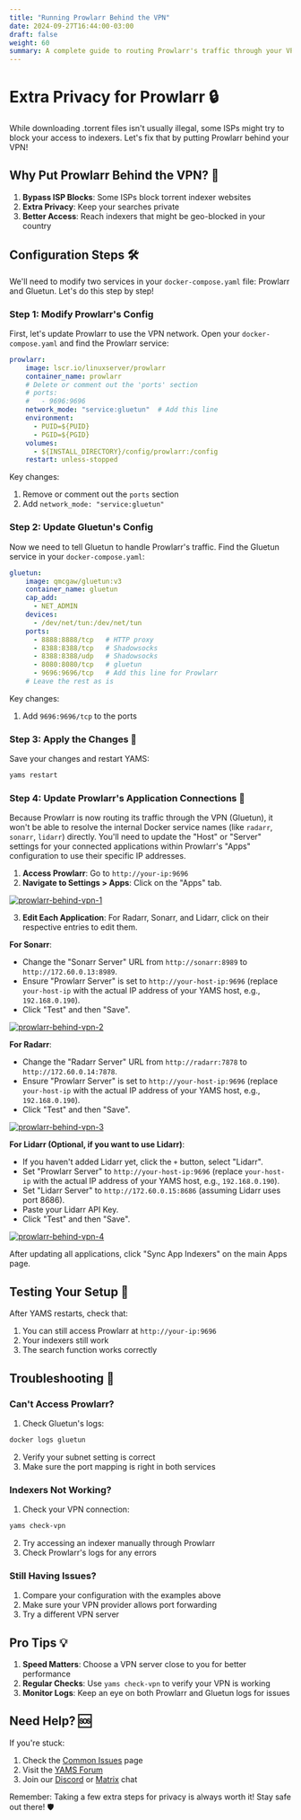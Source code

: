 ```yaml
---
title: "Running Prowlarr Behind the VPN"
date: 2024-09-27T16:44:00-03:00
draft: false
weight: 60
summary: A complete guide to routing Prowlarr's traffic through your VPN for extra privacy
---
```


# Extra Privacy for Prowlarr 🔒

While downloading .torrent files isn't usually illegal, some ISPs might try to block your access to indexers. Let's fix that by putting Prowlarr behind your VPN! 

## Why Put Prowlarr Behind the VPN? 🤔

1. **Bypass ISP Blocks**: Some ISPs block torrent indexer websites
2. **Extra Privacy**: Keep your searches private
3. **Better Access**: Reach indexers that might be geo-blocked in your country

## Configuration Steps 🛠️

We'll need to modify two services in your `docker-compose.yaml` file: Prowlarr and Gluetun. Let's do this step by step!

### Step 1: Modify Prowlarr's Config
First, let's update Prowlarr to use the VPN network. Open your `docker-compose.yaml` and find the Prowlarr service:

```yaml
prowlarr:
    image: lscr.io/linuxserver/prowlarr
    container_name: prowlarr
    # Delete or comment out the 'ports' section
    # ports:
    #   - 9696:9696
    network_mode: "service:gluetun"  # Add this line
    environment:
      - PUID=${PUID}
      - PGID=${PGID}
    volumes:
      - ${INSTALL_DIRECTORY}/config/prowlarr:/config
    restart: unless-stopped
```

Key changes:
1. Remove or comment out the `ports` section
2. Add `network_mode: "service:gluetun"`

### Step 2: Update Gluetun's Config
Now we need to tell Gluetun to handle Prowlarr's traffic. Find the Gluetun service in your `docker-compose.yaml`:

```yaml
gluetun:
    image: qmcgaw/gluetun:v3
    container_name: gluetun
    cap_add:
      - NET_ADMIN
    devices:
      - /dev/net/tun:/dev/net/tun
    ports:
      - 8888:8888/tcp   # HTTP proxy
      - 8388:8388/tcp   # Shadowsocks
      - 8388:8388/udp   # Shadowsocks
      - 8080:8080/tcp   # gluetun
      - 9696:9696/tcp   # Add this line for Prowlarr
    # Leave the rest as is
```

Key changes:
1. Add `9696:9696/tcp` to the ports

### Step 3: Apply the Changes 🔄

Save your changes and restart YAMS:
```bash
yams restart
```

### Step 4: Update Prowlarr's Application Connections 🔗

Because Prowlarr is now routing its traffic through the VPN (Gluetun), it won't be able to resolve the internal Docker service names (like `radarr`, `sonarr`, `lidarr`) directly. You'll need to update the "Host" or "Server" settings for your connected applications within Prowlarr's "Apps" configuration to use their specific IP addresses.

1. **Access Prowlarr**: Go to `http://your-ip:9696`
2. **Navigate to Settings > Apps**: Click on the "Apps" tab.

[![prowlarr-behind-vpn-1](/pics/prowlarr-behind-vpn-1.png)](/pics/prowlarr-behind-vpn-1.png)

3. **Edit Each Application**: For Radarr, Sonarr, and Lidarr, click on their respective entries to edit them.

**For Sonarr**:
  * Change the "Sonarr Server" URL from `http://sonarr:8989` to `http://172.60.0.13:8989`.
  * Ensure "Prowlarr Server" is set to `http://your-host-ip:9696` (replace `your-host-ip` with the actual IP address of your YAMS host, e.g., `192.168.0.190`).
  * Click "Test" and then "Save".

[![prowlarr-behind-vpn-2](/pics/prowlarr-behind-vpn-2.png)](/pics/prowlarr-behind-vpn-2.png)

**For Radarr**:
  * Change the "Radarr Server" URL from `http://radarr:7878` to `http://172.60.0.14:7878`.
  * Ensure "Prowlarr Server" is set to `http://your-host-ip:9696` (replace `your-host-ip` with the actual IP address of your YAMS host, e.g., `192.168.0.190`).
  * Click "Test" and then "Save".

[![prowlarr-behind-vpn-3](/pics/prowlarr-behind-vpn-3.png)](/pics/prowlarr-behind-vpn-3.png)

**For Lidarr (Optional, if you want to use Lidarr)**:
  * If you haven't added Lidarr yet, click the `+` button, select "Lidarr".
  * Set "Prowlarr Server" to `http://your-host-ip:9696` (replace `your-host-ip` with the actual IP address of your YAMS host, e.g., `192.168.0.190`).
  * Set "Lidarr Server" to `http://172.60.0.15:8686` (assuming Lidarr uses port 8686).
  * Paste your Lidarr API Key.
  * Click "Test" and then "Save".

[![prowlarr-behind-vpn-4](/pics/prowlarr-behind-vpn-4.png)](/pics/prowlarr-behind-vpn-4.png)

After updating all applications, click "Sync App Indexers" on the main Apps page.

## Testing Your Setup 🎯

After YAMS restarts, check that:
1. You can still access Prowlarr at `http://your-ip:9696`
2. Your indexers still work
3. The search function works correctly

## Troubleshooting 🔧

### Can't Access Prowlarr?
1. Check Gluetun's logs:
```bash
docker logs gluetun
```
2. Verify your subnet setting is correct
3. Make sure the port mapping is right in both services

### Indexers Not Working?
1. Check your VPN connection:
```bash
yams check-vpn
```
2. Try accessing an indexer manually through Prowlarr
3. Check Prowlarr's logs for any errors

### Still Having Issues? 
1. Compare your configuration with the examples above
2. Make sure your VPN provider allows port forwarding
3. Try a different VPN server

## Pro Tips 💡

1. **Speed Matters**: Choose a VPN server close to you for better performance
2. **Regular Checks**: Use `yams check-vpn` to verify your VPN is working
3. **Monitor Logs**: Keep an eye on both Prowlarr and Gluetun logs for issues

## Need Help? 🆘

If you're stuck:
1. Check the [Common Issues](/faqs/common-errors/) page
2. Visit the [YAMS Forum](https://forum.yams.media)
3. Join our [Discord](https://discord.gg/Gwae3tNMST) or [Matrix](https://matrix.to/#/#yams-space:rogs.me) chat

Remember: Taking a few extra steps for privacy is always worth it! Stay safe out there! 🛡️
